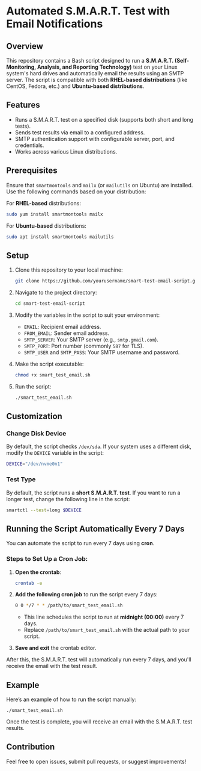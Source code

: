 # Automated S.M.A.R.T. Test with Email Notifications

## Overview

This repository contains a Bash script designed to run a **S.M.A.R.T. (Self-Monitoring, Analysis, and Reporting Technology)** test on your Linux system's hard drives and automatically email the results using an SMTP server. The script is compatible with both **RHEL-based distributions** (like CentOS, Fedora, etc.) and **Ubuntu-based distributions**.

## Features
- Runs a S.M.A.R.T. test on a specified disk (supports both short and long tests).
- Sends test results via email to a configured address.
- SMTP authentication support with configurable server, port, and credentials.
- Works across various Linux distributions.

## Prerequisites

Ensure that `smartmontools` and `mailx` (or `mailutils` on Ubuntu) are installed. Use the following commands based on your distribution:

For **RHEL-based** distributions:
```bash
sudo yum install smartmontools mailx
```

For **Ubuntu-based** distributions:
```bash
sudo apt install smartmontools mailutils
```

## Setup

1. Clone this repository to your local machine:
   ```bash
   git clone https://github.com/yourusername/smart-test-email-script.git
   ```

2. Navigate to the project directory:
   ```bash
   cd smart-test-email-script
   ```

3. Modify the variables in the script to suit your environment:
   - `EMAIL`: Recipient email address.
   - `FROM_EMAIL`: Sender email address.
   - `SMTP_SERVER`: Your SMTP server (e.g., `smtp.gmail.com`).
   - `SMTP_PORT`: Port number (commonly `587` for TLS).
   - `SMTP_USER` and `SMTP_PASS`: Your SMTP username and password.

4. Make the script executable:
   ```bash
   chmod +x smart_test_email.sh
   ```

5. Run the script:
   ```bash
   ./smart_test_email.sh
   ```

## Customization

### Change Disk Device
By default, the script checks `/dev/sda`. If your system uses a different disk, modify the `DEVICE` variable in the script:
```bash
DEVICE="/dev/nvme0n1"
```

### Test Type
By default, the script runs a **short S.M.A.R.T. test**. If you want to run a longer test, change the following line in the script:
```bash
smartctl --test=long $DEVICE
```

## Running the Script Automatically Every 7 Days

You can automate the script to run every 7 days using **cron**.

### Steps to Set Up a Cron Job:

1. **Open the crontab**:
   ```bash
   crontab -e
   ```

2. **Add the following cron job** to run the script every 7 days:
   ```bash
   0 0 */7 * * /path/to/smart_test_email.sh
   ```

   - This line schedules the script to run at **midnight (00:00)** every 7 days.
   - Replace `/path/to/smart_test_email.sh` with the actual path to your script.

3. **Save and exit** the crontab editor.

After this, the S.M.A.R.T. test will automatically run every 7 days, and you'll receive the email with the test result.

## Example

Here’s an example of how to run the script manually:
```
./smart_test_email.sh
```
Once the test is complete, you will receive an email with the S.M.A.R.T. test results.

## Contribution

Feel free to open issues, submit pull requests, or suggest improvements!
